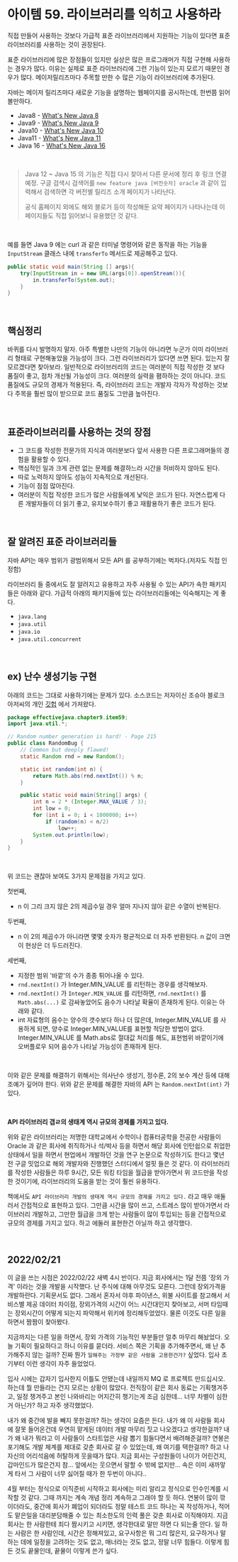 # 아이템 59. 라이브러리를 익히고 사용하라

직접 만들어 사용하는 것보다 가급적 표준 라이브러리에서 지원하는 기능이 있다면 표준 라이브러리를 사용하는 것이 권장된다. <br>

표준 라이브러리에 많은 장점들이 있지만 실상은 많은 프로그래머가 직접 구현해 사용하는 경우가 많다. 이유는 실제로 표준 라이브러리에 그런 기능이 있는지 모르기 때문인 경우가 많다. 메이저릴리즈마다 주목할 만한 수 많은 기능이 라이브러리에 추가된다.<br>

자바는 메이저 릴리즈마다 새로운 기능을 설명하는 웹페이지를 공시하는데, 한번쯤 읽어볼만하다.

- Java8 - [What's New Java 8](https://www.oracle.com/java/technologies/javase/8-whats-new.html)<br>
- Java9 - [What's New Java 9](https://docs.oracle.com/javase/9/whatsnew/toc.htm#JSNEW-GUID-C23AFD78-C777-460B-8ACE-58BE5EA681F6)<br>
- Java10 - [What's New Java 10](https://www.oracle.com/java/technologies/javase/10-relnote-issues.html#NewFeature)<br>
- Java11 - [What's New Java 11](https://www.oracle.com/java/technologies/javase/11-relnote-issues.html)<br>
- Java 16 - [What's New Java 16](https://www.oracle.com/java/technologies/javase/16-relnote-issues.html)<br>

<br>

>  Java 12 ~ Java 15 의 기능은 직접 다시 찾아서 다른 문서에 정리 후 링크 연결 예정. 구글 검색시 검색어를 `new feature java [버전숫자] oracle`  과 같이 입력해서 검색하면 각 버전별 릴리즈 소개 페이지가 나타난다.<br>
>
> 공식 홈페이지 외에도 해외 블로거 등이 작성해둔 요약 페이지가 나타나는데 이 페이지들도 직접 읽어보니 유용했던 것 같다.<br>

<br>

예를 들면 Java 9 에는 curl 과 같은 터미널 명령어와 같은 동작을 하는 기능을 `InputStream` 클래스 내에 `transferTo` 메서드로 제공해주고 있다.

```java
public static void main(String [] args){
    try(InputStream in = new URL(args[0]).openStream()){
        in.transferTo(System.out);
    }
}
```

<br>

## 핵심정리

바퀴를 다시 발명하지 말자. 아주 특별한 나만의 기능이 아니라면 누군가 이미 라이브러리 형태로 구현해놓았을 가능성이 크다. 그런 라이브러리가 있다면 쓰면 된다. 있는지 잘 모르겠다면 찾아보라. 일반적으로 라이브러리의 코드는 여러분이 직접 작성한 것 보다 품질이 좋고, 점차 개선될 가능성이 크다. 여러분의 실력을 폄하하는 것이 아니다. 코드 품질에도 규모의 경제가 적용된다. 즉, 라이브러리 코드는 개발자 각자가 작성하는 것보다 주목을 훨씬 많이 받으므로 코드 품질도 그만큼 높아진다.<br>

<br>

## 표준라이브러리를 사용하는 것의 장점

- 그 코드를 작성한 전문가의 지식과 여러분보다 앞서 사용한 다른 프로그래머들의 경험을 활용할 수 있다.
- 핵심적인 일과 크게 관련 없는 문제를 해결하느라 시간을 허비하지 않아도 된다.
- 따로 노력하지 않아도 성능이 지속적으로 개선된다.
- 기능이 점점 많아진다.
- 여러분이 직접 작성한 코드가 많은 사람들에게 낯익은 코드가 된다. 자연스럽게 다른 개발자들이 더 읽기 좋고, 유지보수하기 좋고 재활용하기 좋은 코드가 된다.

<br>

## 잘 알려진 표준 라이브러리들

자바 API는 매우 범위가 광범위해서 모든 API 를 공부하기에는 벅차다.(저자도 직접 인정함)<br>

라이브러리 들 중에서도 잘 알려지고 유용하고 자주 사용될 수 있는 API가 속한 패키지들은 아래와 같다. 가급적 아래의 패키지들에 있는 라이브러리들에는 익숙해지는 게 좋다.

- `java.lang`
- `java.util`
- `java.io`
- `java.util.concurrent`

<br>

## ex) 난수 생성기능 구현

아래의 코드는 그대로 사용하기에는 문제가 있다. 소스코드는 저자이신 조슈아 블로크 아저씨의 개인 [깃헙](https://github.com/jbloch/effective-java-3e-source-code/blob/master/src/effectivejava/chapter9/item59/RandomBug.java) 에서 가져왔다.

```java
package effectivejava.chapter9.item59;
import java.util.*;

// Random number generation is hard! - Page 215
public class RandomBug {
    // Common but deeply flawed!
    static Random rnd = new Random();

    static int random(int n) {
        return Math.abs(rnd.nextInt()) % n;
    }

    public static void main(String[] args) {
        int n = 2 * (Integer.MAX_VALUE / 3);
        int low = 0;
        for (int i = 0; i < 1000000; i++)
            if (random(n) < n/2)
                low++;
        System.out.println(low);
    }
}
```

<br>

위 코드는 괜찮아 보여도 3가지 문제점을 가지고 있다.<br>

첫번째,<br>

- n 이 그리 크지 않은 2의 제곱수일 경우 얼마 지나지 않아 같은 수열이 반복된다.

두번째,<br>

- n 이 2의 제곱수가 아니라면 몇몇 숫자가 평균적으로 더 자주 반환된다. n 값이 크면 이 현상은 더 두드러진다.

세번째,<br>

- 지정한 범위 '바깥'의 수가 종종 튀어나올 수 있다.
- `rnd.nextInt()` 가 Integer.MIN_VALUE 를 리턴하는 경우를 생각해보자.
- `rnd.nextInt()` 가 `Integer.MIN_VALUE` 를 리턴하면, `rnd.nextInt()` 를 `Math.abs(...)` 로 감싸놓았어도 음수가 나타날 확율이 존재하게 된다. 이유는 아래와 같다.
- int 자료형의 음수는 양수의 갯수보다 하나 더 많은데, Integer.MIN_VALUE 를 사용하게 되면, 양수로 Integer.MIN_VALUE를 표현할 적당한 방법이 없다. Integer.MIN_VALUE 를 Math.abs로 절대값 처리를 해도, 표현범위 바깥이기에 오버플로우 되어 음수가 나타날 가능성이 존재하게 된다.<br>

<br>

이와 같은 문제를 해결하기 위해서는 의사난수 생성기, 정수론, 2의 보수 계산 등에 대해 조예가 깊어야 한다. 위와 같은 문제를 해결한 자바의 API 는 `Random.nextInt(int)` 가 있다. <br>

<br>

**API 라이브러리 갭ㄹ의 생태계 역시 규모의 경제를 가지고 있다.**<br>

위와 같은 라이브러리는 저명한 대학교에서 수학이나 컴퓨터공학을 전공한 사람들이 Oracle 과 같은 회사에 취직하거나 석/박사 등을 하면서 해당 회사에 인턴쉽으로 취업한 상태에서 일을 하면서 현업에서 개발하던 것을 연구 논문으로 작성하기도 한다고 몇년 전 구글 밋업으로 해외 개발자와 진행했던 스터디에서 얼핏 들은 것 같다. 이 라이브러리를 작성한 사람들은 하루 9시간, 모든 워킹 타임을 월급을 받아가면서 위 코드만을 작성한 것이기에, 라이브러리의 도움을 받는 것이 훨씬 유용하다.<br>

책에서도 `API 라이브러리 개발의 생태계 역시 규모의 경제를 가지고 있다.` 라고 매우 애둘러서 간접적으로 표현하고 있다. 그만큼 시간을 많이 쓰고, 스트레스 많이 받아가면서 라이브러리 개발하고, 그만한 월급을 크게 받는 사람들이 많이 투입되는 등을 간접적으로 규모의 경제를 가지고 있다. 하고 에둘러 표현한건 아닐까 하고 생각했다.<br>

<br>

## 2022/02/21

 이 글을 쓰는 시점은 2022/02/22 새벽 4시 반이다. 지금 회사에서는 1달 전쯤 '장외 가격' 이라는 것을 개발을 시작했다. 난 주식에 대해 아무것도 모른다. 그런데 장외가격을 개발하란다. 기획문서도 없다. 그래서 혼자서 야후 파이낸스, 위불 사이트를 참고해서 서비스별 제공 데이터 차이점, 장외가격의 시간이 어느 시간대인지 찾아보고, 서머 타임때는 장외시간이 어떻게 되는지 파악해서 위키에 정리해두었었다. 물론 이것도 다른 일을 하면서 짬짬이 찾아봤다.<br>

 지금까지는 다른 일을 하면서, 장외 가격의 기능적인 부분들만 얼추 마무리 해놨었다. 오늘 기획이 필요하다고 하니 이유를 묻더라. 서비스 쪽은 기획을 추가해주면서, 왜 난 추가해주지 않는 걸까? 진짜 뭔가 `일해주는 가정부 같은 사람을 고용한건가?` 싶었다. 입사 초기부터 이런 생각이 자주 들었었다. <br>

입사 시에는 갑자기 입사한지 이틀도 안됐는데 내일까지 MQ 로 프로젝트 만드십시오. 하는데 뭘 만들라는 건지 모르는 상황이 많았다. 전직장이 같은 회사 동료는 기획챙겨주고, 일정 챙겨주고 본인 나와바리는 어지간히 챙기는게 조금 심한데... 너무 차별이 심한거 아닌가? 하고 자주 생각했었다. <br>

내가 왜 중간에 발을 빼지 못한걸까? 하는 생각이 요즘은 든다. 내가 왜 이 사람들 회사에 잘못 들어온건데 우연히 맡게된 데이터 개발 마무리 짓고 나오겠다고 생각한걸까?  내가 왜 내가 뭐라고 이 사람들이 스타트업은 사람 뽑기 힘들다면서 배려해준걸까? 연봉은 포기해도 개발 체계를 제대로 갖춘 회사로 갈 수 있었는데, 왜 여기를 택한걸까? 하고 나 자신의 어리석음에 허탈하게 웃을때가 많다. 지금 회사는 구성원들이 나이가 어린건지, 갑마인드가 많은건지 참... 앞에서는 웃으면서 말할 수 밖에 없지만... 속은 이미 새까맣게 타서 그 사람이 너무 싫어질 때가 한 두번이 아니다..<br>

4월 부터는 정식으로 이직준비 시작하고 회사에는 미리 알리고 정식으로 인수인계를 시작할 것 같다. 그때 까지는 계속 개념 정리 계속하고 그래야 할 듯 하다. 연봉이 많이 깎이더라도, 중간에 회사가 폐업이 되더라도 정말 테스트 코드 하나는 꼭 작성하거나, 적어도 맡은일을 대리분담해줄 수 있는 최소한도의 인력 풀은 갖춘 회사로 이직해야지. 지금 회사는 한 사람한테 죄다 짬시키고 시키면, 생각한대로 말만 하면 다 되는줄 안다. 일 하는 사람은 한 사람인데, 시간은 정해져있고, 요구사항은 뭐 그리 많은지, 요구하거나 말하는 데에 일정을 고려하는 것도 없고, 매너라는 것도 없고, 정말 너무 힘들다. 이렇게 힘든 것도 끝물인데, 끝물이 이렇게 쓴가 싶다.<br>

<br>